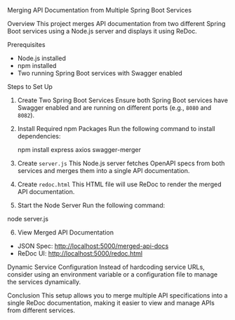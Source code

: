 Merging API Documentation from Multiple Spring Boot Services

Overview
This project merges API documentation from two different Spring Boot services using a Node.js server and displays it using ReDoc.

Prerequisites
- Node.js installed
- npm installed
- Two running Spring Boot services with Swagger enabled

Steps to Set Up

1. Create Two Spring Boot Services
Ensure both Spring Boot services have Swagger enabled and are running on different ports (e.g., `8080` and `8082`).

2. Install Required npm Packages
Run the following command to install dependencies:

    npm install express axios swagger-merger


3. Create `server.js`
This Node.js server fetches OpenAPI specs from both services and merges them into a single API documentation.

4. Create `redoc.html`
This HTML file will use ReDoc to render the merged API documentation.

5. Start the Node Server
Run the following command:

  node server.js


6. View Merged API Documentation
- JSON Spec: [http://localhost:5000/merged-api-docs](http://localhost:5000/merged-api-docs)
- ReDoc UI: [http://localhost:5000/redoc.html](http://localhost:5000/redoc.html)

Dynamic Service Configuration
Instead of hardcoding service URLs, consider using an environment variable or a configuration file to manage the services dynamically.

Conclusion
This setup allows you to merge multiple API specifications into a single ReDoc documentation, making it easier to view and manage APIs from different services.

